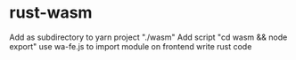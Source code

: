 # rust-wasm
 
Add as subdirectory to yarn project "./wasm"
Add script "cd wasm && node export"
use wa-fe.js to import module on frontend
write rust code
